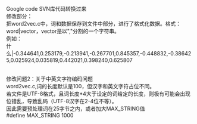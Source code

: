Google code SVN库代码转换过来<br>
修改部分：<br>
把word2vec.c中，词和数据保存到文件中部分，进行了格式化数据。格式：word|vector，vector是以","分割的一个字符串。<br>
例如：<br> 
什么|-0.344641,0.253179,-0.213941,-0.267701,0.845357,-0.448832,-0.386425,0.025924,0.035819,0.442021,0.398240,0.625807

<br>
修改问题2：关于中英文字符编码问题<br>
word2vec.c,词的长度默认是100，但汉字和英文字符占位不同。<br>
若文件是UTF-8格式，且词长度*4大于设定的词给定的长度，则极有可能会出现位错乱，导致乱码（UTF-8汉字在2-4位不等）。<br>
因此需要预处理词在25字节之内，或者加大MAX_STRING值<br>
#define MAX_STRING 1000 
